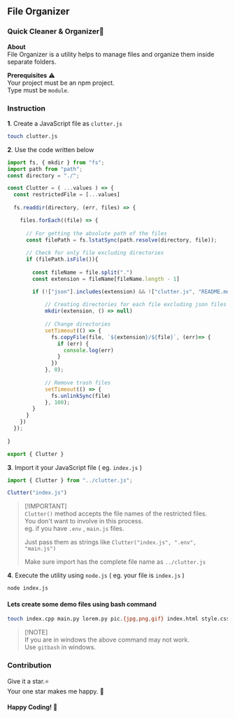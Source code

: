 ## File Organizer
### Quick Cleaner & Organizer🧹

**About**<br/>
File Organizer is a utility helps to manage files and organize them inside separate folders.

**Prerequisites** ⚠️<br/>
Your project must be an npm project.<br/>
Type must be `module`.

### Instruction
**1**. Create a JavaScript file as `clutter.js`
```bash
touch clutter.js
```

**2**. Use the code written below
```js
import fs, { mkdir } from "fs";
import path from "path";
const directory = "./";

const Clutter = ( ...values ) => {
  const restrictedFile = [...values]
  
  fs.readdir(directory, (err, files) => {

    files.forEach((file) => {
  
      // For getting the absolute path of the files
      const filePath = fs.lstatSync(path.resolve(directory, file));
      
      // Check for only file excluding directories
      if (filePath.isFile()){
  
        const fileName = file.split(".")
        const extension = fileName[fileName.length - 1]

        if (!["json"].includes(extension) && !["clutter.js", "README.md"].includes(file) && !restrictedFile.includes(file)) {
  
            // Creating directories for each file excluding json files and js file
            mkdir(extension, () => null)
  
            // Change directories
            setTimeout(() => {
              fs.copyFile(file, `${extension}/${file}`, (err)=> {
                if (err) {
                  console.log(err)
                }
              })
            }, 0);
  
            // Remove trash files
            setTimeout(() => {
              fs.unlinkSync(file)
            }, 100);
        }
      }
    })
  });
  
}

export { Clutter }
```
**3**. Import it your JavaScript file ( eg. `index.js` )
```js
import { Clutter } from "../clutter.js";

Clutter("index.js")
```
> [!IMPORTANT]\
> `Clutter()` method accepts the file names of the restricted files.\
> You don't want to involve in this process.\
> eg. if you have `.env` , `main.js` files.
>
> Just pass them as strings like `Clutter("index.js", ".env", "main.js")`
>
> Make sure import has the complete file name as `../clutter.js`

**4**. Execute the utility using `node.js` ( eg. your file is `index.js` )
```bash
node index.js
```

#### Lets create some demo files using bash command
```bash
touch index.cpp main.py lorem.py pic.{jpg,png,gif} index.html style.css song.mp3 video.mp4 README.md config.yml .env data.{csv,txt} run.sh license.{txt,md} ipsum.jsx lorem.jsx ipsum.tsx hello.tsx music.mp3 play.mp4 main.java hello.cpp hello.py hello.html sheet.css sheet.scss main.js server.js script.js world.pptx hello.pptx lorem.pdf doc.pdf write.docx
```
> [!NOTE]\
> If you are in windows the above command may not work.\
> Use `gitbash` in windows.


### Contribution
Give it a star.⭐<br/>
Your one star makes me happy. 🥺

#### Happy Coding! 💖
